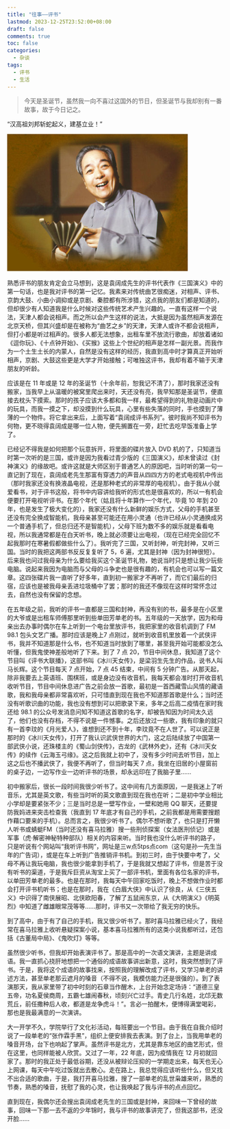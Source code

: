 ```yaml
---
title: "往事——评书"
lastmod: 2023-12-25T23:52:00+08:00
draft: false
comments: true
toc: false
categories:
  - 杂谈
tags:
  - 评书
  - 生活
---
```


<!--more-->

> 今天是圣诞节，虽然我一向不喜过这国外的节日，但圣诞节与我却别有一番故事，故于今日记之。

“汉高祖刘邦斩蛇起义，建基立业！”

![袁阔成](./yuankuocheng.jpeg)

熟悉评书的朋友肯定会立马想到，这是袁阔成先生的评书代表作《三国演义》中的第一句话，也是我对评书的第一记忆。我素来对传统曲艺很痴迷，对相声、评书、京韵大鼓、小曲小调抑或是京剧、秦腔都有所涉猎，这点我的朋友们都是知道的，但却很少有人知道我是什么时候对这些传统艺术产生兴趣的。一直有这样一个说法，天津人都会说相声。而之所以会产生这样的说法，大抵是因为虽然相声发源在北京天桥，但其兴盛却是在被称为“曲艺之乡”的天津，天津人或许不都会说相声，但打小都是听过相声的。很多人都无法想象，出租车里不放流行歌曲，却放着诸如《逗你玩》、《十点钟开始》、《买猴》这些上个世纪的相声是怎样一副光景。而我作为一个土生土长的内蒙人，自然是没有这样的经历，我直到高中时才算真正开始听相声，京剧、大鼓这些更是大学才开始接触；可唯独这评书，我却有着不输于天津朋友的听龄。

应该是在 11 年或是 12 年的圣诞节（十余年前，恕我记不清了），那时我家还没有搬家，当我早上从温暖的被窝里爬出来时，天还没有亮，我早知那是圣诞节，便直接去枕头下摸索。那时的孩子应该大多都和我一样，最希望得到的礼物是动画片中的玩具，而我一摸之下，却没摸到什么玩具，心里有些失落的同时，手也摸到了薄薄的一个物件。将它拿出来后，上面写着“袁阔成评书系列”。彼时我尚不知评书为何物，更不晓得袁阔成是哪一位人物，便先搁置在一旁，赶忙去吃早饭准备上学了。

已经记不得我是如何把那个玩意拆开，将里面的碟片放入 DVD 机的了，只知道当时第一次听的是三国，或许是因为我看过青少版的《三国演义》，却未曾读过《封神演义》的缘故吧。或许这就是大师区别于普通艺人的原因吧，当时听的第一句一直记到了现在，袁阔成老先生那富有穿透力的声音从四四方方的老式电视机中传出（那时我家还没有换液晶电视，还是那种老式的非常厚的电视机）。由于我从小就爱看书，对于评书这般，将书中内容讲给我听的形式也是很喜欢的，所以一有机会便要打开电视听评书。在那个年代（姑且将十年算作一个年代，毕竟 10 年到 20 年，也是发生了极大变化的），我家还没有什么新鲜的娱乐方式，父母的手机甚至还没有完全换成智能机，我母亲甚至可能还在用小灵通（也许已经从小灵通换成另一个普通手机了，但总归还不是智能机），父母下班为数不多的娱乐就是看看电视，所以我通常都是在白天听书，晚上就必须要让出电视，（现在已经完全回忆不起我那时在寒暑假都做些什么了）。我听完了三国，又听封神，听完封神，又听三国。当时的我把这两部书反反复复听了 5，6 遍，尤其是封神（因为封神很短）。后来我也问过我母亲为什么要给我买这个圣诞节礼物，她说当时只是想让我少玩些电脑。说起来我因为电脑而与父母的斗争史也是很有趣的，有机会也可以写一篇文章。这四张碟片我一直听了好多年，直到初一搬家才不再听了，而它们最后的归宿，应该也是被我母亲丢进垃圾桶中了罢；那时的我还不像现在这样时常怀念过去，自然也没有保留的念想。

在五年级之前，我听的评书一直都是三国和封神，再没有别的书，最多是在小区里的大爷或是出租车师傅那里听到些单田芳单老的书。五年级的一天放学，因为和母亲出去办事时偶尔在车上听到一个电台里放评书，我把家里的收音机调到了 FM 98.1 包头文艺广播。那时应该是晚上7 点刚过，就听到收音机里放着一个武侠评书，我并不知道那是什么书，也不知道当时放到了哪里，甚至我开始可能都没怎么听懂，但我鬼使神差般地听了下来。到了 7 点 20，节目中间休息，我知道了这个节目叫《评书大联播》，这部书叫《冰川天女传》，是梁羽生先生的作品，说书人叫马长辉。这个节目每天 7 点开始，7 点 45 结束，中间有 5 分钟广告。从那天起，除非我要去上英语班、围棋班，或是身边没有收音机，我每天都会准时打开收音机收听节目，节目中间休息进广告之前会放一首歌，最初是一首西藏雪山风情的藏语歌，我和我母亲都非常喜欢听，只可惜直到现在我也不知道那首歌是什么；当时还没有听歌识曲的功能，我也没有想到可以把歌录下来，多年之后高二疫情在家时我还给 98.1 的公众号发消息问知不知道这首歌的名字，却被告知因为时间太久远了，他们也没有存档，不得不说是一件憾事。之后还放过一些歌，我有印象的就只有一首李玟的《月光爱人》，谁想到还不到十年，李玟竟不在人世了。可以说正是那时的《冰川天女传》，打开了我认识武侠世界的大门，这之后陆续放了中国第一部武侠小说，还珠楼主的《蜀山剑侠传》，古龙的《武林外史》，还有《冰川天女传》的续作《云海玉弓缘》。这之后我就上初中了，没有多少时间去听节目，加上这之后也不播武侠了，我便不再听了，但当时每天 7 点，我坐在旧居的小屋窗前的桌子边，一边写作业一边听评书的场景，却永远印在了我脑子里……

初中搬家后，很长一段时间我很少听书了。这中间有几方面原因，一是我迷上了听音乐，尤其是英文歌，有些当时听的英文歌直到现在我也在听；二是初中学业相比小学却是要紧张不少；三是当时总是一壁写作业，一壁和她用 QQ 聊天，还要提防我妈进来突击检查我（我直到 17 年底才有自己的手机，之前我都是用需要搜题作藉口要来的手机）。总而言之，我很少听书了。偶尔不想听歌了，也只是打开懒人听书或蜻蜓FM（当时还没有喜马拉雅）搜一些刑侦探案（女法医刑侦记）或是军事（虎·解密神秘特种部队）相关的内容来听。当时我也没什么听评书的路子，只是听说有个网站叫“我听评书网”，网址是三w点5tps点com（这句是孙一先生当年的广告词），或是在车上听到广告推销评书机。到初三时，由于快要中考了，父母不再让我玩电脑，我也很少能拿到手机了，于是我就又想起了评书，但是苦于没有听书的渠道，于是我斥巨资从淘宝上买了一部评书机，里面有各位名家的评书，以单田芳单老的最多。也是在那时，我每天中午回家吃饭时，晚上不想做作业时都会打开评书机听书；也是在那时，我在《白眉大侠》中认识了徐良，从《三侠五义》中识得了南侠展昭、北侠欧阳春，了解了五鼠闹东京，从《大明演义》《明英烈》中知道了雌雄眼常茂等等……那时，评书又一次带给了我无穷的快乐。

到了高中，由于有了自己的手机，我又很少听书了。那时喜马拉雅已经火了，我经常在喜马拉雅上收听悬疑探案小说，基本喜马拉雅所有的这类小说我都听过，还包括《古董局中局》、《鬼吹灯》等等。

虽然很少听书，但我却开始表演评书了。那是高中的一次语文演讲，主题是讲成语。我一直抓心挠肝地想把一个通俗的成语故事讲出新意，这时，我突然想到了评书。于是，我将这个成语的故事找来，按照我的理解改成了评书，又学习单老的讲述方法，甚至单老那云遮月的嗓音（不得不说，我模仿能力还是很强的）。到了表演那天，我从家里带了初中时刻的石章当作醒木，上台开始念定场诗：“道德三皇五帝，功名夏侯商周，五霸七雄闹春秋，顷刻兴亡过手。青史几行名姓，北邙无数荒丘，前任撒种后人收，都道是龙争虎斗！”。言必一拍醒木，便博得满堂喝彩，那也是我最满意的一次演讲。

大一开学不久，学院举行了文化衫活动，每班要出一个节目。由于我在自我介绍时说了一段单老的“张作霖手黑”，组织上便安排我去表演。到了台上，当我用单老的嗓音开场，台下也响起了掌声。虽然评书是北方，尤其是靠东地区的曲艺形式，但在这里，也同样能被人欣赏。又过了一年，22 年底，因为疫情我在 12 月初就回家了。那时的我正处于最低谷期，还没从被辩论压抑的一学期走出来，每天也无心上网课，每天中午吃过饭就出去散心。走在路上，我总觉得应该听些什么，但又找不出合适的歌曲，于是，我打开喜马拉雅，搜了一部单老的乱世枭雄来听，熟悉的节奏，熟悉的嗓音，抚慰了我的心灵，也让我唤起了我与评书的点点回忆。

直到现在，我偶尔还会搜出袁阔成老先生的三国或是封神，来回味一下曾经的故事，回味一下那一去不返的少年锦时，我与评书的故事讲完了，但我这部书，还没开脸……
